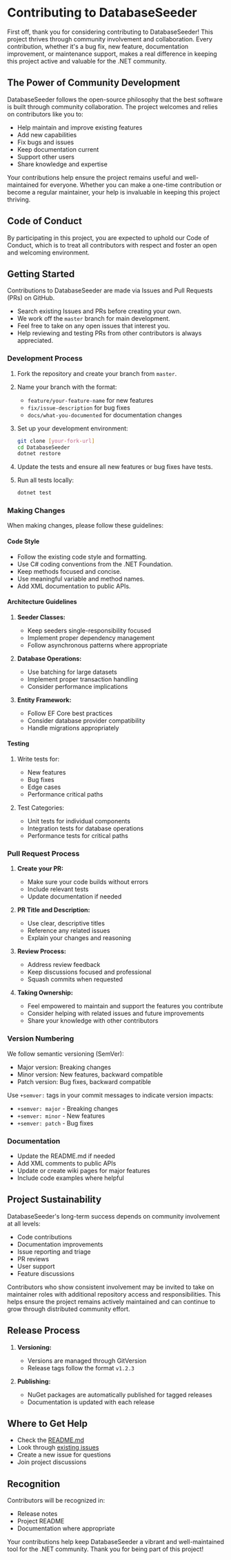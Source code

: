# Contributing to DatabaseSeeder

First off, thank you for considering contributing to DatabaseSeeder! This project thrives through community involvement and collaboration. Every contribution, whether it's a bug fix, new feature, documentation improvement, or maintenance support, makes a real difference in keeping this project active and valuable for the .NET community.

## The Power of Community Development

DatabaseSeeder follows the open-source philosophy that the best software is built through community collaboration. The project welcomes and relies on contributors like you to:
- Help maintain and improve existing features
- Add new capabilities
- Fix bugs and issues
- Keep documentation current
- Support other users
- Share knowledge and expertise

Your contributions help ensure the project remains useful and well-maintained for everyone. Whether you can make a one-time contribution or become a regular maintainer, your help is invaluable in keeping this project thriving.

## Code of Conduct

By participating in this project, you are expected to uphold our Code of Conduct, which is to treat all contributors with respect and foster an open and welcoming environment.

## Getting Started

Contributions to DatabaseSeeder are made via Issues and Pull Requests (PRs) on GitHub.

- Search existing Issues and PRs before creating your own.
- We work off the `master` branch for main development.
- Feel free to take on any open issues that interest you.
- Help reviewing and testing PRs from other contributors is always appreciated.

### Development Process

1. Fork the repository and create your branch from `master`.
2. Name your branch with the format:
   - `feature/your-feature-name` for new features
   - `fix/issue-description` for bug fixes
   - `docs/what-you-documented` for documentation changes

3. Set up your development environment:
   ```bash
   git clone [your-fork-url]
   cd DatabaseSeeder
   dotnet restore
   ```

4. Update the tests and ensure all new features or bug fixes have tests.
5. Run all tests locally:
   ```bash
   dotnet test
   ```

### Making Changes

When making changes, please follow these guidelines:

#### Code Style

- Follow the existing code style and formatting.
- Use C# coding conventions from the .NET Foundation.
- Keep methods focused and concise.
- Use meaningful variable and method names.
- Add XML documentation to public APIs.

#### Architecture Guidelines

1. **Seeder Classes:**
   - Keep seeders single-responsibility focused
   - Implement proper dependency management
   - Follow asynchronous patterns where appropriate

2. **Database Operations:**
   - Use batching for large datasets
   - Implement proper transaction handling
   - Consider performance implications

3. **Entity Framework:**
   - Follow EF Core best practices
   - Consider database provider compatibility
   - Handle migrations appropriately

#### Testing

1. Write tests for:
   - New features
   - Bug fixes
   - Edge cases
   - Performance critical paths

2. Test Categories:
   - Unit tests for individual components
   - Integration tests for database operations
   - Performance tests for critical paths

### Pull Request Process

1. **Create your PR:**
   - Make sure your code builds without errors
   - Include relevant tests
   - Update documentation if needed

2. **PR Title and Description:**
   - Use clear, descriptive titles
   - Reference any related issues
   - Explain your changes and reasoning

3. **Review Process:**
   - Address review feedback
   - Keep discussions focused and professional
   - Squash commits when requested

4. **Taking Ownership:**
   - Feel empowered to maintain and support the features you contribute
   - Consider helping with related issues and future improvements
   - Share your knowledge with other contributors

### Version Numbering

We follow semantic versioning (SemVer):

- Major version: Breaking changes
- Minor version: New features, backward compatible
- Patch version: Bug fixes, backward compatible

Use `+semver:` tags in your commit messages to indicate version impacts:
- `+semver: major` - Breaking changes
- `+semver: minor` - New features
- `+semver: patch` - Bug fixes

### Documentation

- Update the README.md if needed
- Add XML comments to public APIs
- Update or create wiki pages for major features
- Include code examples where helpful

## Project Sustainability

DatabaseSeeder's long-term success depends on community involvement at all levels:
- Code contributions
- Documentation improvements
- Issue reporting and triage
- PR reviews
- User support
- Feature discussions

Contributors who show consistent involvement may be invited to take on maintainer roles with additional repository access and responsibilities. This helps ensure the project remains actively maintained and can continue to grow through distributed community effort.

## Release Process

1. **Versioning:**
   - Versions are managed through GitVersion
   - Release tags follow the format `v1.2.3`

2. **Publishing:**
   - NuGet packages are automatically published for tagged releases
   - Documentation is updated with each release

## Where to Get Help

- Check the [README.md](README.md)
- Look through [existing issues](https://github.com/Tomtomcapo/DatabaseSeeder/issues)
- Create a new issue for questions
- Join project discussions

## Recognition

Contributors will be recognized in:
- Release notes
- Project README
- Documentation where appropriate

Your contributions help keep DatabaseSeeder a vibrant and well-maintained tool for the .NET community. Thank you for being part of this project!